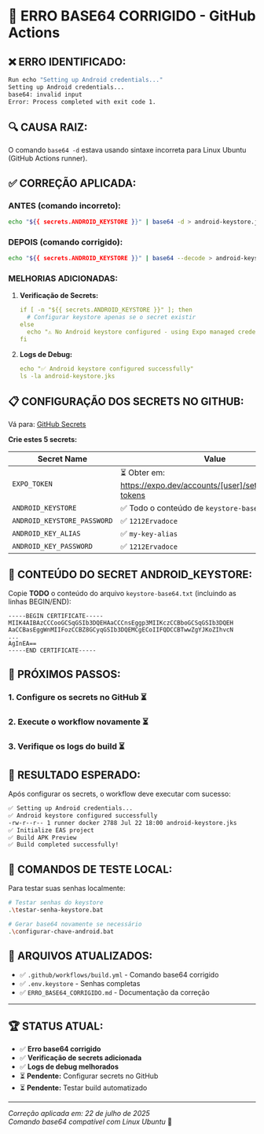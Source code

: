 # 🔧 ERRO BASE64 CORRIGIDO - GitHub Actions

## ❌ ERRO IDENTIFICADO:

```bash
Run echo "Setting up Android credentials..."
Setting up Android credentials...
base64: invalid input
Error: Process completed with exit code 1.
```

## 🔍 CAUSA RAIZ:

O comando `base64 -d` estava usando sintaxe incorreta para Linux Ubuntu (GitHub Actions runner).

## ✅ CORREÇÃO APLICADA:

### **ANTES (comando incorreto):**
```bash
echo "${{ secrets.ANDROID_KEYSTORE }}" | base64 -d > android-keystore.jks
```

### **DEPOIS (comando corrigido):**
```bash
echo "${{ secrets.ANDROID_KEYSTORE }}" | base64 --decode > android-keystore.jks
```

### **MELHORIAS ADICIONADAS:**

1. **Verificação de Secrets:**
   ```yaml
   if [ -n "${{ secrets.ANDROID_KEYSTORE }}" ]; then
     # Configurar keystore apenas se o secret existir
   else
     echo "⚠️ No Android keystore configured - using Expo managed credentials"
   fi
   ```

2. **Logs de Debug:**
   ```yaml
   echo "✅ Android keystore configured successfully"
   ls -la android-keystore.jks
   ```

## 📋 CONFIGURAÇÃO DOS SECRETS NO GITHUB:

Vá para: [GitHub Secrets](https://github.com/pikulitomarkin/corte-poda/settings/secrets/actions)

**Crie estes 5 secrets:**

| Secret Name | Value |
|-------------|-------|
| `EXPO_TOKEN` | ⏳ Obter em: https://expo.dev/accounts/[user]/settings/access-tokens |
| `ANDROID_KEYSTORE` | ✅ Todo o conteúdo de `keystore-base64.txt` |
| `ANDROID_KEYSTORE_PASSWORD` | ✅ `1212Ervadoce` |
| `ANDROID_KEY_ALIAS` | ✅ `my-key-alias` |
| `ANDROID_KEY_PASSWORD` | ✅ `1212Ervadoce` |

## 🔐 CONTEÚDO DO SECRET ANDROID_KEYSTORE:

Copie **TODO** o conteúdo do arquivo `keystore-base64.txt` (incluindo as linhas BEGIN/END):

```
-----BEGIN CERTIFICATE-----
MIIK4AIBAzCCCooGCSqGSIb3DQEHAaCCCnsEggp3MIIKczCCBboGCSqGSIb3DQEH
AaCCBasEggWnMIIFozCCBZ8GCyqGSIb3DQEMCgECoIIFQDCCBTwwZgYJKoZIhvcN
...
AgInEA==
-----END CERTIFICATE-----
```

## 🚀 PRÓXIMOS PASSOS:

### 1. **Configure os secrets no GitHub** ⏳
### 2. **Execute o workflow novamente** ⏳
### 3. **Verifique os logs do build** ⏳

## 🎯 RESULTADO ESPERADO:

Após configurar os secrets, o workflow deve executar com sucesso:

```bash
✅ Setting up Android credentials...
✅ Android keystore configured successfully
-rw-r--r-- 1 runner docker 2788 Jul 22 18:00 android-keystore.jks
✅ Initialize EAS project
✅ Build APK Preview
✅ Build completed successfully!
```

## 🔧 COMANDOS DE TESTE LOCAL:

Para testar suas senhas localmente:

```bash
# Testar senhas do keystore
.\testar-senha-keystore.bat

# Gerar base64 novamente se necessário
.\configurar-chave-android.bat
```

## 📝 ARQUIVOS ATUALIZADOS:

- ✅ `.github/workflows/build.yml` - Comando base64 corrigido
- ✅ `.env.keystore` - Senhas completas
- ✅ `ERRO_BASE64_CORRIGIDO.md` - Documentação da correção

---

## 🏆 STATUS ATUAL:

- ✅ **Erro base64 corrigido**
- ✅ **Verificação de secrets adicionada**
- ✅ **Logs de debug melhorados**
- ⏳ **Pendente:** Configurar secrets no GitHub
- ⏳ **Pendente:** Testar build automatizado

---

*Correção aplicada em: 22 de julho de 2025*  
*Comando base64 compatível com Linux Ubuntu* 🐧
